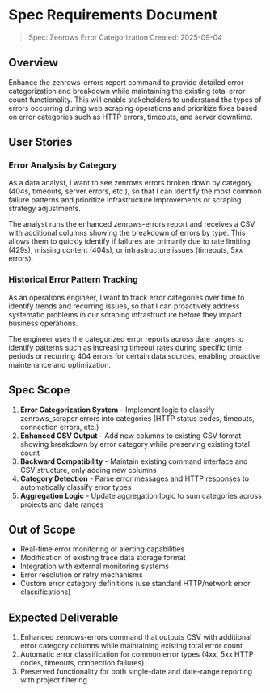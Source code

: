 # Spec Requirements Document

> Spec: Zenrows Error Categorization
> Created: 2025-09-04

## Overview

Enhance the zenrows-errors report command to provide detailed error categorization and breakdown while maintaining the existing total error count functionality. This will enable stakeholders to understand the types of errors occurring during web scraping operations and prioritize fixes based on error categories such as HTTP errors, timeouts, and server downtime.

## User Stories

### Error Analysis by Category

As a data analyst, I want to see zenrows errors broken down by category (404s, timeouts, server errors, etc.), so that I can identify the most common failure patterns and prioritize infrastructure improvements or scraping strategy adjustments.

The analyst runs the enhanced zenrows-errors report and receives a CSV with additional columns showing the breakdown of errors by type. This allows them to quickly identify if failures are primarily due to rate limiting (429s), missing content (404s), or infrastructure issues (timeouts, 5xx errors).

### Historical Error Pattern Tracking

As an operations engineer, I want to track error categories over time to identify trends and recurring issues, so that I can proactively address systematic problems in our scraping infrastructure before they impact business operations.

The engineer uses the categorized error reports across date ranges to identify patterns such as increasing timeout rates during specific time periods or recurring 404 errors for certain data sources, enabling proactive maintenance and optimization.

## Spec Scope

1. **Error Categorization System** - Implement logic to classify zenrows_scraper errors into categories (HTTP status codes, timeouts, connection errors, etc.)
2. **Enhanced CSV Output** - Add new columns to existing CSV format showing breakdown by error category while preserving existing total count
3. **Backward Compatibility** - Maintain existing command interface and CSV structure, only adding new columns
4. **Category Detection** - Parse error messages and HTTP responses to automatically classify error types
5. **Aggregation Logic** - Update aggregation logic to sum categories across projects and date ranges

## Out of Scope

- Real-time error monitoring or alerting capabilities
- Modification of existing trace data storage format
- Integration with external monitoring systems
- Error resolution or retry mechanisms
- Custom error category definitions (use standard HTTP/network error classifications)

## Expected Deliverable

1. Enhanced zenrows-errors command that outputs CSV with additional error category columns while maintaining existing total error count
2. Automatic error classification for common error types (4xx, 5xx HTTP codes, timeouts, connection failures)
3. Preserved functionality for both single-date and date-range reporting with project filtering